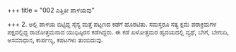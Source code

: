 +++
title = "002 ಎತ್ತಿತೀ ಪಾಳಯವು"

+++
2. ಅಲ್ಲಿ ಪಾಳಯ ಬಿಟ್ಟಿದ್ದ ಸೈನ್ಯ ಮತ್ತೆ ಪಟ್ಟಣದ ಕಡೆಗೆ ಹೊರಟಿತು. ಸಮಸ್ತರೂ ಸತ್ಯ ಕ್ಷಮೆ ಪರಾಕ್ರಮಗಳ ಪಕ್ಷದಲ್ಲಿದ್ದ ರಾಜೋತ್ತಮನಾದ ಯುಧಿಷ್ಠಿರನ ಕಡೆಗಿದ್ದರು. ಈ ಕಡೆ ಖಳೋತ್ತಮರ ಹೃದಯದಲ್ಲಿ ವ್ಯಥೆ, ಬೇಗೆ, ಬೇಗುದಿ, ಅಸಮಾಧಾನ, ಕಾರ್ಪಣ್ಯ, ಕಪಟಗಳು ತುಂಬಿದುವು.